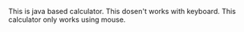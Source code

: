 This is java based calculator. This dosen't works with keyboard. This calculator only works using mouse.
